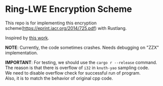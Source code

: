 # Ring-LWE Encryption Scheme  
This repo is for implementing this encryption scheme(https://eprint.iacr.org/2014/725.pdf) with Rustlang.  

Inspired by [this work](https://github.com/jnortiz/RLWE).  

**NOTE**: Currently, the code sometimes crashes. Needs debugging on "ZZX" implementation.  

**IMPORTANT**: For testing, we should use the `cargo r --release` command.  
The reason is that there is overflow of `i32` in `knuth-yao` sampling code.  
We need to disable overflow check for successful run of program.  
Also, it is to match the behavior of original cpp code.  

